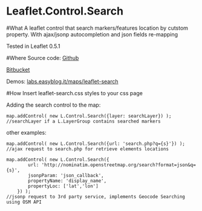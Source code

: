 Leaflet.Control.Search
============

#What
A leaflet control that search markers/features location by cutstom property.
With ajax/jsonp autocompletion and json fields re-mapping

Tested in Leaflet 0.5.1

#Where
Source code:
[Github](https://github.com/stefanocudini/leaflet-search)

[Bitbucket](https://bitbucket.org/zakis_/leaflet-search)

Demos:
[labs.easyblog.it/maps/leaflet-search](http://labs.easyblog.it/maps/leaflet-search/)


#How
Insert leaflet-search.css styles to your css page

Adding the search control to the map:

```
map.addControl( new L.Control.Search({layer: searchLayer}) );
//searchLayer if a L.LayerGroup contains searched markers
```

other examples:
```
map.addControl( new L.Control.Search({url: 'search.php?q={s}'}) );
//ajax request to search.php for retrieve elements locations

map.addControl( new L.Control.Search({
		url: 'http://nominatim.openstreetmap.org/search?format=json&q={s}',
		jsonpParam: 'json_callback',
		propertyName: 'display_name',
		propertyLoc: ['lat','lon']
	}) );
//jsonp request to 3rd party service, implements Geocode Searching using OSM API
```


